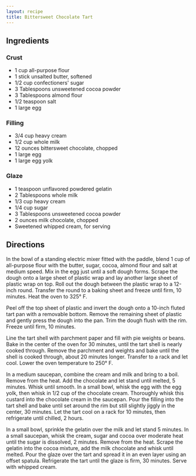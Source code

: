 ```yaml
---
layout: recipe
title: Bittersweet Chocolate Tart
---
```


## Ingredients


### Crust

* 1 cup all-purpose flour
* 1 stick unsalted butter, softened
* 1/2 cup confectioners\' sugar
* 3 Tablespoons unsweetened cocoa powder
* 3 Tablespoons almond flour
* 1/2 teaspoon salt
* 1 large egg

### Filling

* 3/4 cup heavy cream
* 1/2 cup whole milk
* 12 ounces bittersweet chocolate, chopped
* 1 large egg
* 1 large egg yolk

### Glaze

* 1 teaspoon unflavored powdered gelatin
* 2 Tablespoons whole milk
* 1/3 cup heavy cream
* 1/4 cup sugar
* 3 Tablespoons unsweetened cocoa powder
* 2 ounces milk chocolate, chopped
* Sweetened whipped cream, for serving

## Directions

In the bowl of a standing electric mixer fitted with the paddle, blend 1
cup of all-purpose flour with the butter, sugar, cocoa, almond flour and
salt at medium speed. Mix in the egg just until a soft dough forms.
Scrape the dough onto a large sheet of plastic wrap and lay another
large sheet of plastic wrap on top. Roll out the dough between the
plastic wrap to a 12-inch round. Transfer the round to a baking sheet
and freeze until firm, 10 minutes. Heat the oven to 325° F.

Peel off the top sheet of plastic and invert the dough onto a 10-inch
fluted tart pan with a removable bottom. Remove the remaining sheet of
plastic and gently press the dough into the pan. Trim the dough flush
with the rim. Freeze until firm, 10 minutes.

Line the tart shell with parchment paper and fill with pie weights or
beans. Bake in the center of the oven for 30 minutes, until the tart
shell is nearly cooked through. Remove the parchment and weights and
bake until the shell is cooked through, about 20 minutes longer.
Transfer to a rack and let cool. Lower the oven temperature to 250° F.

In a medium saucepan, combine the cream and milk and bring to a boil.
Remove from the heat. Add the chocolate and let stand until melted, 5
minutes. Whisk until smooth. In a small bowl, whisk the egg with the egg
yolk, then whisk in 1/2 cup of the chocolate cream. Thoroughly whisk
this custard into the chocolate cream in the saucepan. Pour the filling
into the tart shell and bake until set around the rim but still slightly
jiggly in the center, 30 minutes. Let the tart cool on a rack for 10
minutes, then refrigerate until chilled, 2 hours.

In a small bowl, sprinkle the gelatin over the milk and let stand 5
minutes. In a small saucepan, whisk the cream, sugar and cocoa over
moderate heat until the sugar is dissolved, 2 minutes. Remove from the
heat. Scrape the gelatin into the cocoa mixture, add the milk chocolate
and whisk until melted. Pour the glaze over the tart and spread it in an
even layer using an offset spatula. Refrigerate the tart until the glaze
is firm, 30 minutes. Serve with whipped cream.
